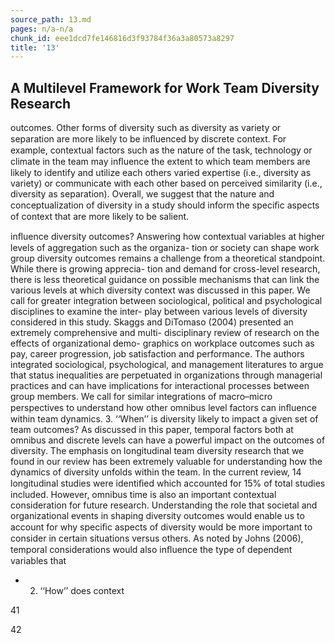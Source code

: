 ```yaml
---
source_path: 13.md
pages: n/a-n/a
chunk_id: eee1dcd7fe146816d3f93784f36a3a80573a8297
title: '13'
---
```

## A Multilevel Framework for Work Team Diversity Research

outcomes. Other forms of diversity such as diversity as variety or separation are more likely to be inﬂuenced by discrete context. For example, contextual factors such as the nature of the task, technology or climate in the team may inﬂuence the extent to which team members are likely to identify and utilize each others varied expertise (i.e., diversity as variety) or communicate with each other based on perceived similarity (i.e., diversity as separation). Overall, we suggest that the nature and conceptualization of diversity in a study should inform the speciﬁc aspects of context that are more likely to be salient.

inﬂuence diversity outcomes? Answering how contextual variables at higher levels of aggregation such as the organiza- tion or society can shape work group diversity outcomes remains a challenge from a theoretical standpoint. While there is growing apprecia- tion and demand for cross-level research, there is less theoretical guidance on possible mechanisms that can link the various levels at which diversity context was discussed in this paper. We call for greater integration between sociological, political and psychological disciplines to examine the inter- play between various levels of diversity considered in this study. Skaggs and DiTomaso (2004) presented an extremely comprehensive and multi- disciplinary review of research on the effects of organizational demo- graphics on workplace outcomes such as pay, career progression, job satisfaction and performance. The authors integrated sociological, psychological, and management literatures to argue that status inequalities are perpetuated in organizations through managerial practices and can have implications for interactional processes between group members. We call for similar integrations of macro–micro perspectives to understand how other omnibus level factors can inﬂuence within team dynamics. 3. ‘‘When’’ is diversity likely to impact a given set of team outcomes? As discussed in this paper, temporal factors both at omnibus and discrete levels can have a powerful impact on the outcomes of diversity. The emphasis on longitudinal team diversity research that we found in our review has been extremely valuable for understanding how the dynamics of diversity unfolds within the team. In the current review, 14 longitudinal studies were identiﬁed which accounted for 15% of total studies included. However, omnibus time is also an important contextual consideration for future research. Understanding the role that societal and organizational events in shaping diversity outcomes would enable us to account for why speciﬁc aspects of diversity would be more important to consider in certain situations versus others. As noted by Johns (2006), temporal considerations would also inﬂuence the type of dependent variables that

- 2. ‘‘How’’ does context

41

42

